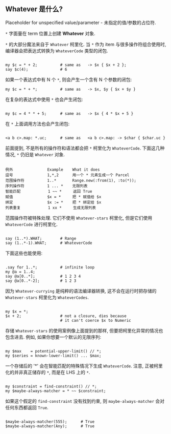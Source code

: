 
## Whatever 是什么?

Placeholder for unspecified value/parameter - 未指定的值/参数的占位符.

`*` 字面量在 term 位置上创建 **Whatever** 对象.

`*` 的大部分魔法来自于 `Whatever` 柯里化. 当 `*` 作为 item 与很多操作符组合使用时, 编译器会把表达式转换为 `WhateverCode` 类型的闭包.

```perl6

my $c = * + 2;          # same as   -> $x { $x + 2 };
say $c(4);              # 6

```

如果一个表达式中有 N 个 `*`, 则会产生一个含有 N 个参数的闭包:

```perl6
my $c = * + *;          # same as   -> $x, $y { $x + $y }

```

在复杂的表达式中使用 `*` 也会产生闭包:

```perl6

my $c = 4 * * + 5;      # same as   -> $x { 4 * $x + 5 }

```

在 `*` 上面调用方法也会产生闭包:

```perl6

<a b c>.map: *.uc;      # same as	<a b c>.map: -> $char { $char.uc }

```

前面提到, 不是所有的操作符和语法都会把 `*` 柯里化为 `WhateverCode`. 下面这几种情况, `*` 仍旧是 `Whatever` 对象.


```perl6

例外               Example    What it does
逗号               1,*,2      用一个 * 元素生成一个 Parcel
范围操作符          1..*       Range.new(:from(1), :to(*));
序列操作符          1 ... *    无限列表
智能匹配            1 ~~ *     返回 True
赋值               $x = *     把 * 赋值给 $x
绑定               $x := *    把 * 绑定给 $x
列表重复            1 xx *     生成无限列表

```

范围操作符被特殊处理. 它们不使用 `Whatever-stars` 柯里化, 但是它们使用 `WhateverCode` 进行柯里化.

```perl6

say (1..*).WHAT;        # Range
say (1..*-1).WHAT;      # WhateverCode

```

下面这些也能使用:

```perl6

.say for 1..*;          # infinite loop
my @a = 1..4;
say @a[0..*];           # 1 2 3 4
say @a[0..*-2];         # 1 2 3

```

因为 `Whatever-currying` 是纯粹的语法编译器转换, 这不会在运行时把存储的 `Whatever-stars` 柯里化为 `WhateverCodes`.

```perl6

my $x = *;
$x + 2;                 # not a closure, dies because
                        # it can't coerce $x to Numeric

```

存储 `Whatever-stars` 的使用案例像上面提到的那样, 但要把柯里化异常的情况也包含进去. 例如, 如果你想要一个默认的无限序列:

```perl6

my $max    = potential-upper-limit() // *;
my $series = known-lower-limit() ... $max;

```

一个存储后的 '*' 会在智能匹配的特殊情况下生成 `WhateverCode`. 注意, 正被柯里化的并非真正储存的 `*`, 而是在 LHS 上的 `*`.

```perl6

my $constraint = find-constraint() // *;
my $maybe-always-matcher = * ~~ $constraint;

```

如果这个假定的 `find-constraint` 没有找到约束, 则 `maybe-always-matcher` 会对任何东西都返回 `True`.

```perl6

$maybe-always-matcher(555);      # True
$maybe-always-matcher(Any);      # True

```
